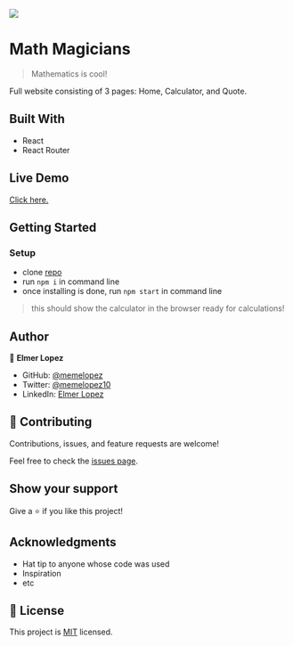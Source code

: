 ![](https://img.shields.io/badge/Microverse-blueviolet)

# Math Magicians

> Mathematics is cool!

Full website consisting of 3 pages: Home, Calculator, and Quote.

## Built With

- React
- React Router

## Live Demo

[Click here.](https://clever-paletas-1adfc1.netlify.app/)


## Getting Started

### Setup

- clone [repo](https://github.com/memelopez/math-magicians)
- run `npm i` in command line 
- once installing is done, run `npm start` in command line 

> this should show the calculator in the browser ready for calculations! 


## Author

👤 **Elmer Lopez**

- GitHub: [@memelopez](https://github.com/memelopez/)
- Twitter: [@memelopez10](https://twitter.com/memelopez10)
- LinkedIn: [Elmer Lopez](https://www.linkedin.com/in/elmer-lopez-51b187200/)

## 🤝 Contributing

Contributions, issues, and feature requests are welcome!

Feel free to check the [issues page](https://github.com/memelopez/math-magicians/issues).

## Show your support

Give a ⭐️ if you like this project!

## Acknowledgments

- Hat tip to anyone whose code was used
- Inspiration
- etc

## 📝 License

This project is [MIT](https://github.com/IjayAbby/Web-Scraper-Ruby-Capstone-Project/blob/development/LICENSE) licensed.


